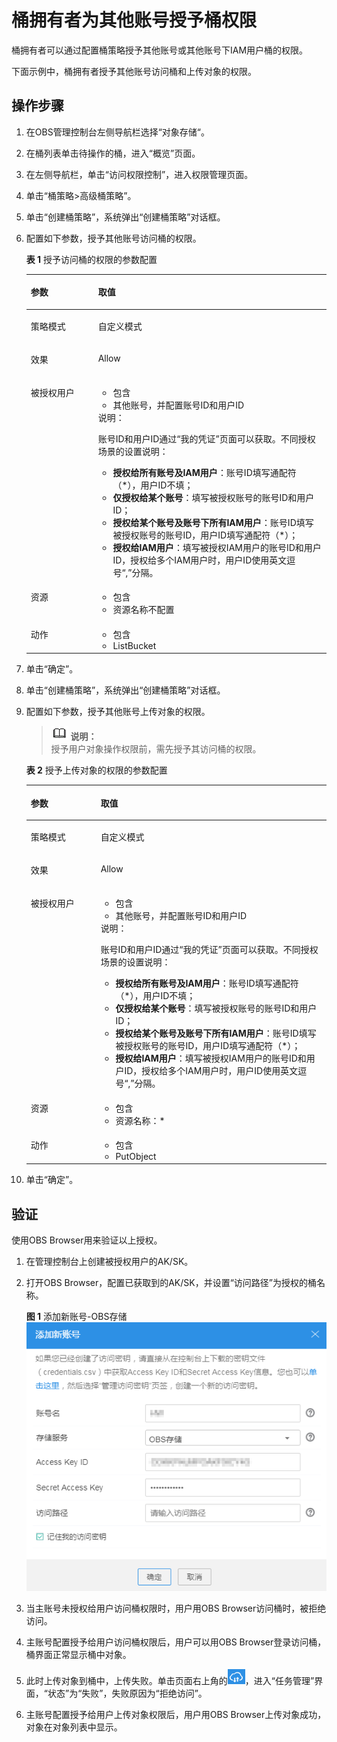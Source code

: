 # 桶拥有者为其他账号授予桶权限<a name="obs_03_0081"></a>

桶拥有者可以通过配置桶策略授予其他账号或其他账号下IAM用户桶的权限。

下面示例中，桶拥有者授予其他账号访问桶和上传对象的权限。

## 操作步骤<a name="section435994418812"></a>

1.  在OBS管理控制台左侧导航栏选择“对象存储“。
2.  在桶列表单击待操作的桶，进入“概览”页面。
3.  在左侧导航栏，单击“访问权限控制”，进入权限管理页面。
4.  单击“桶策略\>高级桶策略”。
5.  单击“创建桶策略”，系统弹出“创建桶策略”对话框。
6.  配置如下参数，授予其他账号访问桶的权限。

    **表 1**  授予访问桶的权限的参数配置

    <a name="table7531653104420"></a>
    <table><thead align="left"><tr id="row2532105311447"><th class="cellrowborder" valign="top" width="22.46%" id="mcps1.2.3.1.1"><p id="p16532195364414"><a name="p16532195364414"></a><a name="p16532195364414"></a>参数</p>
    </th>
    <th class="cellrowborder" valign="top" width="77.53999999999999%" id="mcps1.2.3.1.2"><p id="p15532145310443"><a name="p15532145310443"></a><a name="p15532145310443"></a>取值</p>
    </th>
    </tr>
    </thead>
    <tbody><tr id="row953216536449"><td class="cellrowborder" valign="top" width="22.46%" headers="mcps1.2.3.1.1 "><p id="p1653265344417"><a name="p1653265344417"></a><a name="p1653265344417"></a>策略模式</p>
    </td>
    <td class="cellrowborder" valign="top" width="77.53999999999999%" headers="mcps1.2.3.1.2 "><p id="p95328538440"><a name="p95328538440"></a><a name="p95328538440"></a>自定义模式</p>
    </td>
    </tr>
    <tr id="row16532753114417"><td class="cellrowborder" valign="top" width="22.46%" headers="mcps1.2.3.1.1 "><p id="p353219537448"><a name="p353219537448"></a><a name="p353219537448"></a>效果</p>
    </td>
    <td class="cellrowborder" valign="top" width="77.53999999999999%" headers="mcps1.2.3.1.2 "><p id="p5532353104418"><a name="p5532353104418"></a><a name="p5532353104418"></a>Allow</p>
    </td>
    </tr>
    <tr id="row115321753164415"><td class="cellrowborder" valign="top" width="22.46%" headers="mcps1.2.3.1.1 "><p id="p1553215538449"><a name="p1553215538449"></a><a name="p1553215538449"></a>被授权用户</p>
    </td>
    <td class="cellrowborder" valign="top" width="77.53999999999999%" headers="mcps1.2.3.1.2 "><a name="ul136938242519"></a><a name="ul136938242519"></a><ul id="ul136938242519"><li>包含</li><li>其他账号，并配置账号ID和用户ID</li></ul>
    <div class="note" id="note1268916157111"><a name="note1268916157111"></a><a name="note1268916157111"></a><span class="notetitle"> 说明： </span><div class="notebody"><p id="p085513103265"><a name="p085513103265"></a><a name="p085513103265"></a>账号ID和用户ID通过“我的凭证”页面可以获取。不同授权场景的设置说明：</p>
    <a name="ul16774812162615"></a><a name="ul16774812162615"></a><ul id="ul16774812162615"><li><strong id="b121932369236"><a name="b121932369236"></a><a name="b121932369236"></a>授权给所有账号及IAM用户</strong>：账号ID填写通配符（*），用户ID不填；</li><li><strong id="b2850193812233"><a name="b2850193812233"></a><a name="b2850193812233"></a>仅授权给某个账号</strong>：填写被授权账号的账号ID和用户ID；</li><li><strong id="b168283401239"><a name="b168283401239"></a><a name="b168283401239"></a>授权给某个账号及账号下所有IAM用户</strong>：账号ID填写被授权账号的账号ID，用户ID填写通配符（*）；</li><li><strong id="b947810422239"><a name="b947810422239"></a><a name="b947810422239"></a>授权给IAM用户</strong>：填写被授权IAM用户的账号ID和用户ID，授权给多个IAM用户时，用户ID使用英文逗号“,”分隔。</li></ul>
    </div></div>
    </td>
    </tr>
    <tr id="row653285374414"><td class="cellrowborder" valign="top" width="22.46%" headers="mcps1.2.3.1.1 "><p id="p753212538444"><a name="p753212538444"></a><a name="p753212538444"></a>资源</p>
    </td>
    <td class="cellrowborder" valign="top" width="77.53999999999999%" headers="mcps1.2.3.1.2 "><a name="ul964933612542"></a><a name="ul964933612542"></a><ul id="ul964933612542"><li>包含</li><li>资源名称不配置</li></ul>
    </td>
    </tr>
    <tr id="row18790945165418"><td class="cellrowborder" valign="top" width="22.46%" headers="mcps1.2.3.1.1 "><p id="p12791194519544"><a name="p12791194519544"></a><a name="p12791194519544"></a>动作</p>
    </td>
    <td class="cellrowborder" valign="top" width="77.53999999999999%" headers="mcps1.2.3.1.2 "><a name="ul815102155519"></a><a name="ul815102155519"></a><ul id="ul815102155519"><li>包含</li><li>ListBucket</li></ul>
    </td>
    </tr>
    </tbody>
    </table>

7.  单击“确定”。
8.  单击“创建桶策略”，系统弹出“创建桶策略”对话框。
9.  配置如下参数，授予其他账号上传对象的权限。

    >![](public_sys-resources/icon-note.gif) **说明：**   
    >授予用户对象操作权限前，需先授予其访问桶的权限。  

    **表 2**  授予上传对象的权限的参数配置

    <a name="table566311261565"></a>
    <table><thead align="left"><tr id="row16664826175610"><th class="cellrowborder" valign="top" width="23.29%" id="mcps1.2.3.1.1"><p id="p1466442615612"><a name="p1466442615612"></a><a name="p1466442615612"></a>参数</p>
    </th>
    <th class="cellrowborder" valign="top" width="76.71%" id="mcps1.2.3.1.2"><p id="p1466516269566"><a name="p1466516269566"></a><a name="p1466516269566"></a>取值</p>
    </th>
    </tr>
    </thead>
    <tbody><tr id="row12665142619562"><td class="cellrowborder" valign="top" width="23.29%" headers="mcps1.2.3.1.1 "><p id="p36664266562"><a name="p36664266562"></a><a name="p36664266562"></a>策略模式</p>
    </td>
    <td class="cellrowborder" valign="top" width="76.71%" headers="mcps1.2.3.1.2 "><p id="p14666152615562"><a name="p14666152615562"></a><a name="p14666152615562"></a>自定义模式</p>
    </td>
    </tr>
    <tr id="row3667132613567"><td class="cellrowborder" valign="top" width="23.29%" headers="mcps1.2.3.1.1 "><p id="p1866732655612"><a name="p1866732655612"></a><a name="p1866732655612"></a>效果</p>
    </td>
    <td class="cellrowborder" valign="top" width="76.71%" headers="mcps1.2.3.1.2 "><p id="p966982619569"><a name="p966982619569"></a><a name="p966982619569"></a>Allow</p>
    </td>
    </tr>
    <tr id="row666915260561"><td class="cellrowborder" valign="top" width="23.29%" headers="mcps1.2.3.1.1 "><p id="p8670112635619"><a name="p8670112635619"></a><a name="p8670112635619"></a>被授权用户</p>
    </td>
    <td class="cellrowborder" valign="top" width="76.71%" headers="mcps1.2.3.1.2 "><a name="ul1670726135620"></a><a name="ul1670726135620"></a><ul id="ul1670726135620"><li>包含</li><li>其他账号，并配置账号ID和用户ID</li></ul>
    <div class="note" id="note16985185502814"><a name="note16985185502814"></a><a name="note16985185502814"></a><span class="notetitle"> 说明： </span><div class="notebody"><p id="obs_03_0081_p085513103265"><a name="obs_03_0081_p085513103265"></a><a name="obs_03_0081_p085513103265"></a>账号ID和用户ID通过“我的凭证”页面可以获取。不同授权场景的设置说明：</p>
    <a name="obs_03_0081_ul16774812162615"></a><a name="obs_03_0081_ul16774812162615"></a><ul id="obs_03_0081_ul16774812162615"><li><strong id="obs_03_0081_b121932369236"><a name="obs_03_0081_b121932369236"></a><a name="obs_03_0081_b121932369236"></a>授权给所有账号及IAM用户</strong>：账号ID填写通配符（*），用户ID不填；</li><li><strong id="obs_03_0081_b2850193812233"><a name="obs_03_0081_b2850193812233"></a><a name="obs_03_0081_b2850193812233"></a>仅授权给某个账号</strong>：填写被授权账号的账号ID和用户ID；</li><li><strong id="obs_03_0081_b168283401239"><a name="obs_03_0081_b168283401239"></a><a name="obs_03_0081_b168283401239"></a>授权给某个账号及账号下所有IAM用户</strong>：账号ID填写被授权账号的账号ID，用户ID填写通配符（*）；</li><li><strong id="obs_03_0081_b947810422239"><a name="obs_03_0081_b947810422239"></a><a name="obs_03_0081_b947810422239"></a>授权给IAM用户</strong>：填写被授权IAM用户的账号ID和用户ID，授权给多个IAM用户时，用户ID使用英文逗号“,”分隔。</li></ul>
    </div></div>
    </td>
    </tr>
    <tr id="row126721226135618"><td class="cellrowborder" valign="top" width="23.29%" headers="mcps1.2.3.1.1 "><p id="p0673122685615"><a name="p0673122685615"></a><a name="p0673122685615"></a>资源</p>
    </td>
    <td class="cellrowborder" valign="top" width="76.71%" headers="mcps1.2.3.1.2 "><a name="ul11674152619564"></a><a name="ul11674152619564"></a><ul id="ul11674152619564"><li>包含</li><li>资源名称：*</li></ul>
    </td>
    </tr>
    <tr id="row167522618569"><td class="cellrowborder" valign="top" width="23.29%" headers="mcps1.2.3.1.1 "><p id="p1367692611568"><a name="p1367692611568"></a><a name="p1367692611568"></a>动作</p>
    </td>
    <td class="cellrowborder" valign="top" width="76.71%" headers="mcps1.2.3.1.2 "><a name="ul176761226135619"></a><a name="ul176761226135619"></a><ul id="ul176761226135619"><li>包含</li><li>PutObject</li></ul>
    </td>
    </tr>
    </tbody>
    </table>

10. 单击“确定”。

## 验证<a name="section192931177370"></a>

使用OBS Browser用来验证以上授权。

1.  在管理控制台上创建被授权用户的AK/SK。
2.  打开OBS Browser，配置已获取到的AK/SK，并设置“访问路径”为授权的桶名称。

    **图 1**  添加新账号-OBS存储<a name="obs_03_0080_fig3392193510417"></a>  
    ![](figures/添加新账号-OBS存储.png "添加新账号-OBS存储")

3.  当主账号未授权给用户访问桶权限时，用户用OBS Browser访问桶时，被拒绝访问。
4.  主账号配置授予给用户访问桶权限后，用户可以用OBS Browser登录访问桶，桶界面正常显示桶中对象。
5.  此时上传对象到桶中，上传失败。单击页面右上角的![](figures/lwx389318-海量存储PDU-云存储-image-38ab23ca-8c32-4c90-b334-2a71e1013cd9.png)，进入“任务管理”界面，“状态”为“失败”，失败原因为“拒绝访问”。
6.  主账号配置授予给用户上传对象权限后，用户用OBS Browser上传对象成功，对象在对象列表中显示。

